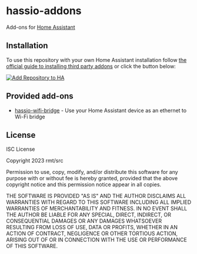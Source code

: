 # hassio-addons

Add-ons for [Home Assistant](https://hass.io)

## Installation

To use this repository with your own Home Assistant installation follow [the official guide to installing third party addons](https://www.home-assistant.io/hassio/installing_third_party_addons/) or click the button below:

[![Add Repository to HA](https://my.home-assistant.io/badges/supervisor_add_addon_repository.svg)](https://my.home-assistant.io/redirect/supervisor_add_addon_repository/?repository_url=https%3A%2F%2Fgithub.com%2Frmtsrc%2Fhassio-addons)

## Provided add-ons

* [hassio-wifi-bridge](hassio-wifi-bridge) - Use your Home Assistant device as an ethernet to Wi-Fi bridge

## License

ISC License

Copyright 2023 rmt/src

Permission to use, copy, modify, and/or distribute this software for any purpose with or without fee is hereby granted, provided that the above copyright notice and this permission notice appear in all copies.

THE SOFTWARE IS PROVIDED "AS IS" AND THE AUTHOR DISCLAIMS ALL WARRANTIES WITH REGARD TO THIS SOFTWARE INCLUDING ALL IMPLIED WARRANTIES OF MERCHANTABILITY AND FITNESS. IN NO EVENT SHALL THE AUTHOR BE LIABLE FOR ANY SPECIAL, DIRECT, INDIRECT, OR CONSEQUENTIAL DAMAGES OR ANY DAMAGES WHATSOEVER RESULTING FROM LOSS OF USE, DATA OR PROFITS, WHETHER IN AN ACTION OF CONTRACT, NEGLIGENCE OR OTHER TORTIOUS ACTION, ARISING OUT OF OR IN CONNECTION WITH THE USE OR PERFORMANCE OF THIS SOFTWARE.
